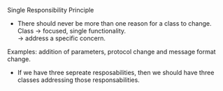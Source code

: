 Single Responsibility Principle

- There should never be more than one reason for a class to change.</br>
Class -> focused, single functionality.</br>
      -> address a specific concern.</br>

Examples: addition of parameters, protocol change and message format change.</br>

- If we have three sepreate resposabilities, then we should have three classes addressing those responsabilities.</br>
